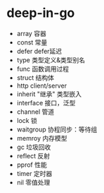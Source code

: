 # deep-in-go

- array 容器
- const 常量
- defer defer延迟
- type  类型定义&类型别名
- func   函数调用过程
- struct   结构体
- http   client/server
- inherit  "继承" 类型嵌入
- interface  接口，泛型
- channel  管道
- lock  锁
- waitgroup  协程同步：等待组
- memroy  内存模型
- gc  垃圾回收
- reflect 反射
- pprof  性能
- timer  定时器
- nil 零值处理